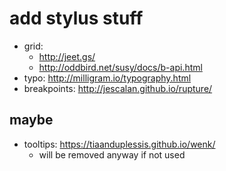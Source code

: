 # add stylus stuff
- grid:
  - http://jeet.gs/
  - http://oddbird.net/susy/docs/b-api.html
- typo: http://milligram.io/typography.html
- breakpoints: http://jescalan.github.io/rupture/

## maybe
- tooltips: https://tiaanduplessis.github.io/wenk/
  - will be removed anyway if not used